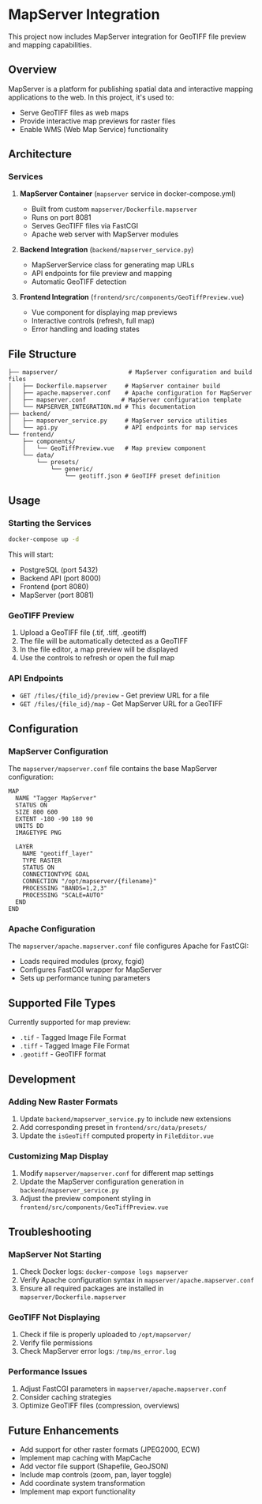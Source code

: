 # MapServer Integration

This project now includes MapServer integration for GeoTIFF file preview and mapping capabilities.

## Overview

MapServer is a platform for publishing spatial data and interactive mapping applications to the web. In this project, it's used to:

- Serve GeoTIFF files as web maps
- Provide interactive map previews for raster files
- Enable WMS (Web Map Service) functionality

## Architecture

### Services

1. **MapServer Container** (`mapserver` service in docker-compose.yml)
   - Built from custom `mapserver/Dockerfile.mapserver`
   - Runs on port 8081
   - Serves GeoTIFF files via FastCGI
   - Apache web server with MapServer modules

2. **Backend Integration** (`backend/mapserver_service.py`)
   - MapServerService class for generating map URLs
   - API endpoints for file preview and mapping
   - Automatic GeoTIFF detection

3. **Frontend Integration** (`frontend/src/components/GeoTiffPreview.vue`)
   - Vue component for displaying map previews
   - Interactive controls (refresh, full map)
   - Error handling and loading states

## File Structure

```
├── mapserver/                    # MapServer configuration and build files
│   ├── Dockerfile.mapserver     # MapServer container build
│   ├── apache.mapserver.conf    # Apache configuration for MapServer
│   ├── mapserver.conf          # MapServer configuration template
│   └── MAPSERVER_INTEGRATION.md # This documentation
├── backend/
│   ├── mapserver_service.py     # MapServer service utilities
│   └── api.py                   # API endpoints for map services
└── frontend/
    ├── components/
    │   └── GeoTiffPreview.vue   # Map preview component
    └── data/
        └── presets/
            └── generic/
                └── geotiff.json # GeoTIFF preset definition
```

## Usage

### Starting the Services

```bash
docker-compose up -d
```

This will start:
- PostgreSQL (port 5432)
- Backend API (port 8000)
- Frontend (port 8080)
- MapServer (port 8081)

### GeoTIFF Preview

1. Upload a GeoTIFF file (.tif, .tiff, .geotiff)
2. The file will be automatically detected as a GeoTIFF
3. In the file editor, a map preview will be displayed
4. Use the controls to refresh or open the full map

### API Endpoints

- `GET /files/{file_id}/preview` - Get preview URL for a file
- `GET /files/{file_id}/map` - Get MapServer URL for a GeoTIFF

## Configuration

### MapServer Configuration

The `mapserver/mapserver.conf` file contains the base MapServer configuration:

```mapfile
MAP
  NAME "Tagger MapServer"
  STATUS ON
  SIZE 800 600
  EXTENT -180 -90 180 90
  UNITS DD
  IMAGETYPE PNG
  
  LAYER
    NAME "geotiff_layer"
    TYPE RASTER
    STATUS ON
    CONNECTIONTYPE GDAL
    CONNECTION "/opt/mapserver/{filename}"
    PROCESSING "BANDS=1,2,3"
    PROCESSING "SCALE=AUTO"
  END
END
```

### Apache Configuration

The `mapserver/apache.mapserver.conf` file configures Apache for FastCGI:

- Loads required modules (proxy, fcgid)
- Configures FastCGI wrapper for MapServer
- Sets up performance tuning parameters

## Supported File Types

Currently supported for map preview:
- `.tif` - Tagged Image File Format
- `.tiff` - Tagged Image File Format
- `.geotiff` - GeoTIFF format

## Development

### Adding New Raster Formats

1. Update `backend/mapserver_service.py` to include new extensions
2. Add corresponding preset in `frontend/src/data/presets/`
3. Update the `isGeoTiff` computed property in `FileEditor.vue`

### Customizing Map Display

1. Modify `mapserver/mapserver.conf` for different map settings
2. Update the MapServer configuration generation in `backend/mapserver_service.py`
3. Adjust the preview component styling in `frontend/src/components/GeoTiffPreview.vue`

## Troubleshooting

### MapServer Not Starting

1. Check Docker logs: `docker-compose logs mapserver`
2. Verify Apache configuration syntax in `mapserver/apache.mapserver.conf`
3. Ensure all required packages are installed in `mapserver/Dockerfile.mapserver`

### GeoTIFF Not Displaying

1. Check if file is properly uploaded to `/opt/mapserver/`
2. Verify file permissions
3. Check MapServer error logs: `/tmp/ms_error.log`

### Performance Issues

1. Adjust FastCGI parameters in `mapserver/apache.mapserver.conf`
2. Consider caching strategies
3. Optimize GeoTIFF files (compression, overviews)

## Future Enhancements

- Add support for other raster formats (JPEG2000, ECW)
- Implement map caching with MapCache
- Add vector file support (Shapefile, GeoJSON)
- Include map controls (zoom, pan, layer toggle)
- Add coordinate system transformation
- Implement map export functionality 